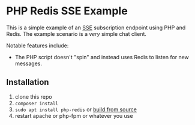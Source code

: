 # PHP Redis SSE Example

This is a simple example of an [SSE](https://developer.mozilla.org/en-US/docs/Web/API/Server-sent_events) subscription endpoint using PHP and Redis. The example scenario is a *very* simple chat client.

Notable features include:
+ The PHP script doesn't "spin" and instead uses Redis to listen for new messages.

## Installation

1. clone this repo
2. `composer install`
3. `sudo apt install php-redis` or [build from source](https://github.com/phpredis/phpredis/blob/develop/INSTALL.markdown)
4. restart apache or php-fpm or whatever you use
